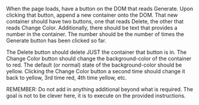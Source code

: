 When the page loads, have a button on the DOM that reads Generate. Upon clicking that button, append a new container onto the DOM. That new container should have two buttons, one that reads Delete, the other that reads Change Color. Additionally, there should be text that provides a number in the container. The number should be the number of times the Generate button has been clicked so far.

The Delete button should delete JUST the container that button is in. The Change Color button should change the background-color of the container to red. The default (or normal) state of the background-color should be yellow. Clicking the Change Color button a second time should change it back to yellow, 3rd time red, 4th time yellow, etc.

REMEMBER: Do not add in anything additional beyond what is required. The goal is not to be clever here, it is to execute on the provided instructions.
